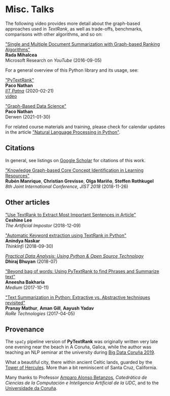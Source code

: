 # Misc. Talks

The following video provides more detail about the graph-based
approaches used in *TextRank*, as well as trade-offs, benchmarks,
comparisons with other algorithms, and so on:

["Single and Multiple Document Summarization with Graph-based Ranking Algorithms"](https://www.youtube.com/watch?v=NvpCFJ0dA8A)  
**Rada Mihalcea**  
Microsoft Research on *YouTube* (2016-09-05)

For a general overview of this Python library and its usage, see:

["PyTextRank"](https://derwen.ai/s/h88s)  
**Paco Nathan**  
[*IIT Patna*](http://www.iitp.ac.in/~ai-nlp-ml/nlp-connect.html) (2020-02-21)  
[video](https://youtu.be/ZwlPsdRDtMI)

["Graph-Based Data Science"](https://derwen.ai/s/kcgh)  
**Paco Nathan**  
Derwen (2021-01-30)

For related course materials and training, please check for calendar
updates in the article
["Natural Language Processing in Python"](https://medium.com/derwen/natural-language-processing-in-python-832b0a99791b).


## Citations

In general, see listings on 
[Google Scholar](https://scholar.google.com/scholar?q=related:5tl6J4xZlCIJ:scholar.google.com/&scioq=&hl=en&as_sdt=0,5)
for citations of this work.

["Knowledge Graph-based Core Concept Identification in Learning Resources"](https://books.google.com/books?id=SM96DwAAQBAJ&lpg=PA42&ots=T91TURU84E&dq=pytextrank&pg=PA36#v=onepage&q=pytextrank&f=false)  
**Rubén Manrique**, **Christian Grevisse**, **Olga Mariño**, **Steffen Rothkugel**  
*8th Joint International Conference, JIST 2018* (2018-11-26)


## Other articles

["Use TextRank to Extract Most Important Sentences in Article"](https://medium.com/the-artificial-impostor/use-textrank-to-extract-most-important-sentences-in-article-b8efc7e70b4)  
**Ceshine Lee**  
*The Artificial Impostor* (2018-12-09)

["Automatic Keyword extraction using TextRank in Python"](https://www.thinkinfi.com/2018/09/automatic-keyword-extraction-using_30.html)  
**Anindya Naskar**  
*ThinkInfi* (2018-09-30)

[*Practical Data Analysis: Using Python & Open Source Technology*](https://books.google.com/books?id=VrFmDwAAQBAJ&lpg=PT152&ots=amch1bK3dL&dq=pytextrank&pg=PT149#v=onepage&q=pytextrank&f=false)  
**Dhiraj Bhuyan** (2018-07)

["Beyond bag of words: Using PyTextRank to find Phrases and Summarize text"](https://medium.com/@aneesha/beyond-bag-of-words-using-pytextrank-to-find-phrases-and-summarize-text-f736fa3773c5)  
**Aneesha Bakharia**  
*Medium* (2017-10-11)

["Text Summarization in Python: Extractive vs. Abstractive techniques revisited"](https://rare-technologies.com/text-summarization-in-python-extractive-vs-abstractive-techniques-revisited/)  
**Pranay Mathur**, **Aman Gill**, **Aayush Yadav**  
*RaRe Technologies* (2017-04-05)


## Provenance

The `spaCy` pipeline version of **PyTextRank** was originally written
very late one evening near the beach in A Coruña, Galica, while the
author was teaching an NLP seminar at the university during 
[Big Data Coruña 2019](https://www.citic-research.org/actividades/big-data-coruna-2019.htm).

What a beautiful city, there within ancient Celtic lands, guarded by
the [Tower of Hercules](https://en.wikipedia.org/wiki/Tower_of_Hercules).
More than a bit reminiscent of Santa Cruz, California.

Many thanks to Professor [Amparo Alonso Betanzos](https://pdi.udc.es/es/File/Pdi/AF2AF),
*Catedrática de Ciencias de la Computación e Inteligencia Artificial de la UDC*,
and to the [Universidade da Coruña](https://www.udc.es/).
